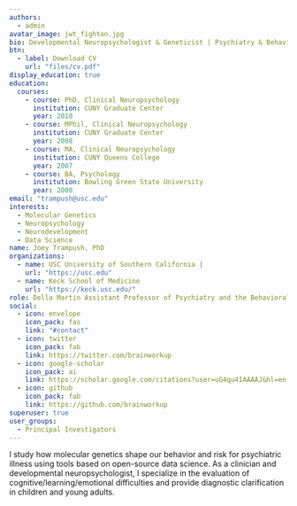 ```yaml
---
authors:
  - admin
avatar_image: jwt_fighton.jpg
bio: Developmental Neuropsychologist & Geneticist | Psychiatry & Behavioral Sciences | Keck Medicine of USC
btn:
  - label: Download CV
    url: "files/cv.pdf"
display_education: true
education:
  courses:
    - course: PhD, Clinical Neuropsychology
      institution: CUNY Graduate Center
      year: 2010
    - course: MPhil, Clinical Neuropsychology
      institution: CUNY Graduate Center
      year: 2008
    - course: MA, Clinical Neuropsychology
      institution: CUNY Queens College
      year: 2007
    - course: BA, Psychology
      institution: Bowling Green State University
      year: 2000
email: "trampush@usc.edu"
interests:
  - Molecular Genetics
  - Neuropsychology
  - Neurodevelopment
  - Data Science
name: Joey Trampush, PhD
organizations:
  - name: USC University of Southern California |
    url: "https://usc.edu"
  - name: Keck School of Medicine
    url: "https://keck.usc.edu/"
role: Della Martin Assistant Professor of Psychiatry and the Behavioral Sciences
social:
  - icon: envelope
    icon_pack: fas
    link: "#contact"
  - icon: twitter
    icon_pack: fab
    link: https://twitter.com/brainworkup
  - icon: google-scholar
    icon_pack: ai
    link: https://scholar.google.com/citations?user=uG4qu4IAAAAJ&hl=en
  - icon: github
    icon_pack: fab
    link: https://github.com/brainworkup
superuser: true
user_groups:
  - Principal Investigators
---
```


I study how molecular genetics shape our behavior and risk for psychiatric illness using tools based on open-source data science. As a clinician and developmental neuropsychologist, I specialize in the evaluation of cognitive/learning/emotional difficulties and provide diagnostic clarification in children and young adults.
